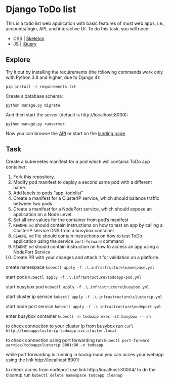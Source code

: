 # Django ToDo list

This is a todo list web application with basic features of most web apps, i.e., accounts/login, API, and interactive UI. To do this task, you will need:

- CSS | [Skeleton](http://getskeleton.com/)
- JS | [jQuery](https://jquery.com/)

## Explore

Try it out by installing the requirements (the following commands work only with Python 3.8 and higher, due to Django 4):

```
pip install -r requirements.txt
```

Create a database schema:

```
python manage.py migrate
```

And then start the server (default is http://localhost:8000):

```
python manage.py runserver
```

Now you can browse the [API](http://localhost:8000/api/) or start on the [landing page](http://localhost:8000/).

## Task

Create a kubernetes manifest for a pod which will containa ToDo app container:

1. Fork this repository.
1. Modify pod manifest to deploy a second same pod with a different name.
1. Add labels to pods “app: todolist”
1. Create a manifest for a ClusterIP service, which should balance traffic between two pods
1. Create a manifest for a NodePort service, which should expose an application on a Node Level
1. Set all env values for the container from pod’s manifest
1. `README.md` should contain instructions on how to test an app by calling a ClusterIP service DNS from a busybox container
1. `README.md` file should contain instructions on how to test ToDo application using the service `port-forward` command
1. `README.md` should contain instruction on how to access an app using a NodePort Service
1. Create PR with your changes and attach it for validation on a platform.

create namespace `kubectl apply -f .\.infrastructure\namespace.yml`

start pods `kubectl apply -f .\.infrastructure\todoapp-pod.yml`

start busybox pod `kubectl apply -f .\.infrastructure\busybox.yml`

start cluster ip service `kubectl apply -f .\.infrastructure\clusterip.yml`

start node port service `kubectl apply -f .\.infrastructure\nodeport.yml`

enter busybox container `kubectl -n todoapp exec -it busybox -- sh`

to check connection to your cluster ip from busybox run `curl http://todoappclusterip.todoapp.svc.cluster.local`

to check connection using port forwarding run `kubectl port-forward service/todoappclusterip 8001:80 -n todoapp`

while port forwarding is running in background you can acces your webapp using the link http://localhost:8001/

to check acces from nodeport use link http://localhost:30004/
to do the cleanup run `kubectl delete namespace todoapp cleanup`
